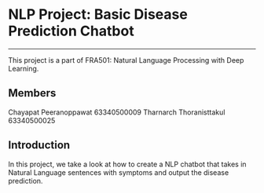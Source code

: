 # NLP Project: Basic Disease Prediction Chatbot
<hr>
This project is a part of FRA501: Natural Language Processing with Deep Learning.

## Members
Chayapat Peeranoppawat 63340500009
Tharnarch Thoranisttakul 63340500025

## Introduction
In this project, we take a look at how to create a NLP chatbot that takes in Natural Language sentences with symptoms and output the disease prediction.
